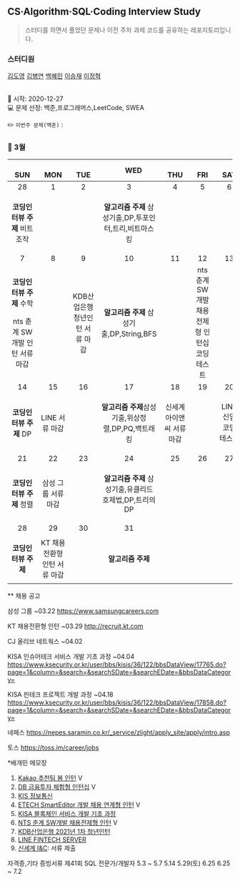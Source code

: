 ## CS·Algorithm·SQL·Coding Interview Study
<blockquote>스터디를 하면서 풀었던 문제나 이전 주차 과제 코드를 공유하는 레포지토리입니다.</blockquote>

### 스터디원

[김도영](https://github.com/kimdy003) [김병연](https://github.com/KBY-TECH) [백혜민](https://github.com/HyeminBaek) [이승재](https://github.com/raspberrypeach) [이정혁](https://github.com/wjdgurrj)


<br> 📌 시작: 2020-12-27 
<br> 💻 문제 선정: 백준,프로그래머스,LeetCode, SWEA

✏️ `이번주 문제(백준)` : 

<h3> 📅 3월 </h3>


|　  SUN　  |　  MON　  |　  TUE　  |　  WED　  |　  THU　  |　  FRI　  |　  SAT　  |
|:---:|:---:|:---:|:---:|:---:|:---:|:---:|
|    28    |    1    |    2    |    3    |    4    |    5    |    6    |
|<b>코딩인터뷰 주제</b> 비트 조작|<p></p>|<p></p> |<p><b>알고리즘 주제</b> 삼성기출,DP,투포인터,트리,비트마스킹</p>  | <p></p>  |||
| 7 |      8      |      9      |     10     |    11     |     12     | 13 |
|<p><b>코딩인터뷰 주제</b> 수학</p><p>nts 춘계 SW개발 인턴 서류 마감</p>  |<p></p>|KDB산업은행 청년인턴 서류 마감|<p><b>알고리즘 주제</b> 삼성기출,DP,String,BFS</p><p></p>||nts 춘계 SW개발 채용전제형 인턴십 코딩 테스트|    |
| 14 |      15       |      16       |      17       |     18     |     19     |20|
| <p><b>코딩인터뷰 주제</b> DP</p> |LINE 서류 마감||<p><b>알고리즘 주제</b>삼성기출,위상정렬,DP,PQ,백트래킹 </p>|신세계 아이앤씨 서류 마감||LINE 신입 코딩 테스트|
| 21 |      22        |       23       |         24              |  25  |  26  |  27  |
| <p><b>코딩인터뷰 주제</b> 정렬</p>|삼성 그룹 서류 마감|<p></p>|<p><b>알고리즘 주제</b> 삼성기출,유클리드 호제법,DP,트리의 DP</p>||<p></p>|      |
| 28 |29|30|31||||
| <p><b>코딩인터뷰 주제</b></p>|KT 채용전환형 인턴 서류 마감||<b>알고리즘 주제</b>||||

** 채용 공고

삼성 그룹 ~03.22  https://www.samsungcareers.com

KT 채용전환형 인턴 ~03.29 http://recruit.kt.com

CJ 올리브 네트웍스 ~04.02 

KISA 인슈어테크 서비스 개발 기초 과정 ~04.04 https://www.ksecurity.or.kr/user/bbs/kisis/36/122/bbsDataView/17765.do?page=1&column=&search=&searchSDate=&searchEDate=&bbsDataCategory=

KISA 핀테크 프로젝트 개발 과정 ~04.18 https://www.ksecurity.or.kr/user/bbs/kisis/36/122/bbsDataView/17858.do?page=1&column=&search=&searchSDate=&searchEDate=&bbsDataCategory=

네페스 https://nepes.saramin.co.kr/_service/zlight/apply_site/apply/intro.asp

토스 https://toss.im/career/jobs

*배개민 메모장
1.  [Kakao 추천팀 봄 인턴](https://careers.kakao.com/jobs/P-11901) V
2.  [DB 금융투자 체험형 인턴십](http://www.jobkorea.co.kr/Recruit/GI_Read/33838831?rPageCode=SL) V
3.  [KIS 정보통신](https://nice.recruiter.co.kr/app/jobnotice/view?systemKindCode=MRS2&jobnoticeSn=46981)
4. [ETECH SmartEditor 개발 채용 연계형 인턴](https://recruit.navercorp.com/naver/job/detail/developer?annoId=20005389&classId=&jobId=&entTypeCd=004&searchTxt=&searchSysComCd=) V
5. [KISA 블록체인 서비스 개발 기초 과정](https://www.ksecurity.or.kr/user/bbs/kisis/36/122/bbsDataView/17673.do?page=1&column=&search=&searchSDate=&searchEDate=&bbsDataCategory=) 
6. [NTS 춘계 SW개발 채용전제형 인턴](https://recruit.nts-corp.com/nts/job/detail/developer?annoId=20005266&classId=&jobId=&entTypeCd=&searchTxt=) V
7. [KDB산업은행 2021년 1차 청년인턴](https://recruit.kdb.co.kr/re/simpleJsp.do?actionId=REREBBD&actionTg=RERE&menuId=RERERE0020)
8. [LINE FINTECH SERVER](https://careers.linecorp.com/ko/2021_1st)
9. [신세계 I&C](http://job.shinsegae.com/recruit_info/notice/notice01_view.jsp?notino=5422): 서류 제출

자격증,기타 증빙서류
제41회 SQL 전문가/개발자	5.3 ~ 5.7	5.14	5.29(토)	6.25	6.25 ~ 7.2
